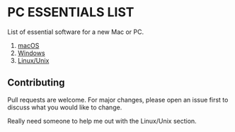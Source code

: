 # PC ESSENTIALS LIST

List of essential software for a new Mac or PC.

1. [macOS](https://github.com/maxchui/PC-Essentials-List/blob/main/macos.md)
2. [Windows](https://github.com/maxchui/PC-Essentials-List/blob/main/windows.md)
3. [Linux/Unix](https://github.com/maxchui/PC-Essentials-List/blob/main/linux.md)

## Contributing

Pull requests are welcome. For major changes, please open an issue first
to discuss what you would like to change.

Really need someone to help me out with the Linux/Unix section.
